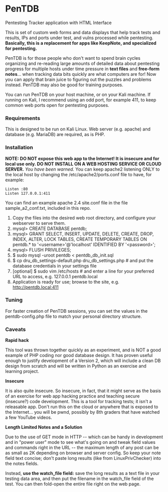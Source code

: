 # PenTDB
Pentesting Tracker application with HTML Interface

This is set of custom web forms and data displays that help track tests and results, IPs and ports under test, and vulns processed while pentesting. **Basically, this is a replacement for apps like KeepNote, and specialized for pentesting.**

PenTDB is for those people who don't want to spend brain cycles organizing and re-reading large amounts of detailed data about pentesting progress for multiple hosts under time pressure in **text files** and **free-form notes**... when tracking data bits quickly are what computers are for! Now you can apply that brain juice to figuring out the puzzles and problems instead. PenTDB may also be good for training purposes.

You can run PenTDB on your host machine, or on your Kali machine. If running on Kali, I recommend using an odd port, for example 411, to keep common web ports open for pentesting purposes. 

### Requirements
This is designed to be run on Kali Linux. Web server (e.g. apache) and database (e.g. MariaDB) are required, as is PHP.

### Installation
**NOTE: DO NOT expose this web app to the Internet! It is insecure and for local use only. DO NOT INSTALL ON A WEB HOSTING SERVICE OR CLOUD SERVER.** *You have been warned.*
You can keep apache2 listening ONLY to the local host by changing the /etc/apache2/ports.conf file to have, for example:

```
Listen :80
Listen 127.0.0.1:411

```
You can find an example apache 2.4 site.conf file in the file sample_a2_conf.txt, included in this repo.

  1. Copy the files into the desired web root directory, and configure your webserver to serve them.
  2. mysql> CREATE DATABASE pentdb;
  2. mysql> GRANT SELECT, INSERT, UPDATE, DELETE, CREATE, DROP, INDEX, ALTER, LOCK TABLES, CREATE TEMPORARY TABLES ON pentdb.* to '\<username\>'@'localhost' IDENTIFIED BY '\<password\>';
  2. mysql> FLUSH PRIVILEGES;
  2. $ sudo mysql -uroot pentdb < pentdb_db_init.sql
  2. $ cp dru_db_settings-default.php dru_db_settings.php    # and put the database credentials in your settings file
  3. [optional] $ sudo vim /etc/hosts     # and enter a line for your preferred URL to access, e.g.  127.0.0.1  pentdb.local
  6. Application is ready for use; browse to the site, e.g. http://pentdb.local:411
 
 ### Tuning
 For faster creation of PenTDB sessions, you can set the values in the pentdb-config.php file to match your personal directory structure. 
 
 ### Caveats
**Rapid hack**

This tool was thrown together quickly as an experiment, and is NOT a good example of PHP coding nor good database design. It has proven useful enough to justify development of a Version 2, which will include a clean DB design from scratch and will be written in Python as an exercise and learning project.

**Insecure**

It is also quite insecure. So insecure, in fact, that it might serve as the basis of an exercise for web app hacking practice and teaching secure (insecure?) code development. This is a tool for tracking tests; it isn't a releasable app. Don't run this on the cloud or anywhere that is exposed to the Internet... you will be pwnd, possibly by 8th graders that have watched a few YouTube videos.

**Length Limited Notes and a Solution**

Due to the use of GET mode in HTTP -- which can be handy in development and in "power user" mode to see what's going on and tweak field values and commands right in the URL -- the maximum length of any post can be as small as 2K depending on browser and server config. So keep your note field text concise; don't paste long results (like from LinuxPrivChecker) into the notes fields. 

Instead, **use the watch_file field:** save the long results as a text file in your testing data area, and then put the filename in the watch_file field of the test. You can then fold-open the entire file right on the web page.
